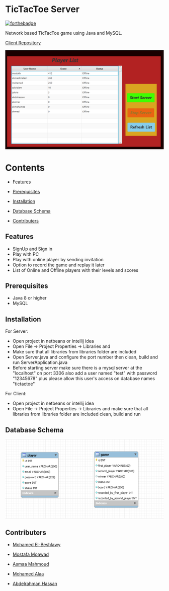 # TicTacToe Server

[![forthebadge](https://forthebadge.com/images/badges/made-with-java.svg)]()


Network based TicTacToe game using Java and MySQL.


[Client Repository](https://github.com/Mohamedelbeshlawy/TicTacToe-Net-Game-Client)

![image](/serverImage.PNG)


# Contents
* [Features](#Features)

* [Prerequisites](#Prerequisites)

* [Installation](#Installation)
* [Database Schema](#Database-Schema)

* [Contributers](#Contributers)


## Features

* SignUp and Sign in
* Play with PC
* Play with online player by sending invitation
* Option to record the game and replay it later
* List of Online and Offline players with their levels and scores

## Prerequisites
* Java 8 or higher
* MySQL

## Installation
For Server:
* Open project in netbeans or intellij idea
* Open File -> Project Properties -> Libraries and 
* Make sure that all libraries from libraries folder are included
* Open Server.java and configure the port number then clean, build and run ServerApplication.java
* Before starting server make sure there is a mysql server at the "localhost" on port 3306 also add a user named "test" with password "12345678" plus please allow this user's access on database names "tictactoe"


For Client:
* Open project in netbeans or intellij idea
* Open File -> Project Properties -> Libraries and make sure that all libraries from libraries folder are included
clean, build and run

## Database Schema

![image](/DB-Schema.PNG)

## Contributers
* [Mohamed El-Beshlawy](https://github.com/Mohamedelbeshlawy)
* [Mostafa Moawad](https://github.com/Mostafa-Moawad)

* [Asmaa Mahmoud](https://github.com/AsMahmoud)

* [Mohamed Alaa](https://github.com/mohamedalaa13)
* [Abdelrahman Hassan](https://github.com/abdohsn)



